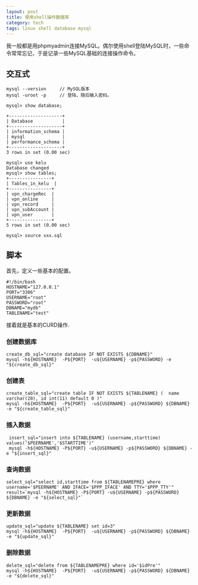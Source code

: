 ```yaml
---
layout: post
title: 使用shell操作数据库
category: tech
tags: linux shell database mysql
---
```


我一般都是用phpmyadmin连接MySQL。偶尔使用shell登陆MySQL时，一些命令常常忘记，于是记录一些MySQL基础的连接操作命令。

## 交互式

	mysql --version		// MySQL版本
	mysql -uroot -p		// 登陆，随后输入密码。

`mysql> show database;`
	
	+--------------------+
	| Database           |
	+--------------------+
	| information_schema |
	| mysql              |
	| performance_schema |
	+--------------------+
	3 rows in set (0.00 sec)

	mysql> use kelu
	Database changed
	mysql> show tables;
	+----------------+
	| Tables_in_kelu  |
	+----------------+
	| vpn_chargeRec  |
	| vpn_online     |
	| vpn_record     |
	| vpn_subAccount |
	| vpn_user       |
	+----------------+
	5 rows in set (0.00 sec)
	
	mysql> source xxx.sql
	

## 脚本

首先，定义一些基本的配置。

	#!/bin/bash  
	HOSTNAME="127.0.0.1"  
	PORT="3306"  
	USERNAME="root"  
	PASSWORD="root"  
	DBNAME="mydb"  
	TABLENAME="test"  
	  
接着就是基本的CURD操作.



### 创建数据库
	create_db_sql="create database IF NOT EXISTS ${DBNAME}"
	mysql -h${HOSTNAME}  -P${PORT}  -u${USERNAME} -p${PASSWORD} -e "${create_db_sql}" 
 
### 创建表
	create_table_sql="create table IF NOT EXISTS ${TABLENAME} (  name varchar(20), id int(11) default 0 )"
	mysql -h${HOSTNAME}  -P${PORT}  -u${USERNAME} -p${PASSWORD} ${DBNAME} -e "${create_table_sql}"
 
### 插入数据
	 insert_sql="insert into ${TABLENAME} (username,starttime) values('$PEERNAME','$STARTTIME')"
	 mysql -h${HOSTNAME} -P${PORT} -u${USERNAME} -p${PASSWORD} ${DBNAME} -e "${insert_sql}"
 
### 查询数据
	select_sql="select id,starttime from ${TABLENAMEPRE} where username='$PEERNAME' AND IFACE='$PPP_IFACE' AND TTY='$PPP_TTY'"
	result=`mysql -h${HOSTNAME} -P${PORT} -u${USERNAME} -p${PASSWORD} ${DBNAME} -e "${select_sql}"`
  
### 更新数据
	update_sql="update ${TABLENAME} set id=3"
	mysql -h${HOSTNAME}  -P${PORT}  -u${USERNAME} -p${PASSWORD} ${DBNAME} -e "${update_sql}"
 
### 删除数据
	delete_sql="delete from ${TABLENAMEPRE} where id='$idPre'"
	mysql -h${HOSTNAME}  -P${PORT}  -u${USERNAME} -p${PASSWORD} ${DBNAME} -e "${delete_sql}"
